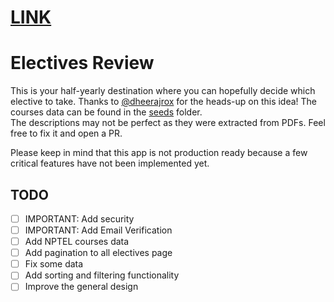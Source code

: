 # [LINK](https://pandos-electives-review.herokuapp.com)
# Electives Review
This is your half-yearly destination where you can hopefully decide which elective to take. Thanks to [@dheerajrox](https://github.com/dheerajrox) for the heads-up on this idea!
The courses data can be found in the [seeds](seeds) folder.  
The descriptions may not be perfect as they were extracted from PDFs. Feel free to fix it and open a PR.

Please keep in mind that this app is not production ready because a few critical features have not been implemented yet.

## TODO
- [ ] IMPORTANT: Add security
- [ ] IMPORTANT: Add Email Verification
- [ ] Add NPTEL courses data
- [ ] Add pagination to all electives page
- [ ] Fix some data
- [ ] Add sorting and filtering functionality
- [ ] Improve the general design

